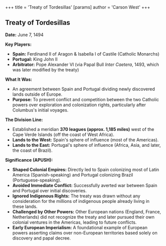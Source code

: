+++
 title = 'Treaty of Tordesillas'
[params]
	author = 'Carson West'
+++
## Treaty of Tordesillas

**Date:** June 7, 1494

**Key Players:**
*   **Spain:** Ferdinand II of Aragon & Isabella I of Castile (Catholic Monarchs)
*   **Portugal:** King John II
*   **Arbitrator:** Pope Alexander VI (via Papal Bull *Inter Caetera*, 1493, which was later modified by the treaty)

**What It Was:**
*   An agreement between Spain and Portugal dividing newly discovered lands outside of Europe.
*   **Purpose:** To prevent conflict and competition between the two Catholic powers over exploration and colonization rights, particularly after Columbus's initial voyages.

**The Division Line:**
*   Established a meridian **370 leagues (approx. 1,185 miles)** west of the Cape Verde Islands (off the coast of West Africa).
*   **Lands to the West:** Spain's sphere of influence (most of the Americas).
*   **Lands to the East:** Portugal's sphere of influence (Africa, Asia, and later, the coast of Brazil).

**Significance (APUSH):**
*   **Shaped Colonial Empires:** Directly led to Spain colonizing most of Latin America (Spanish-speaking) and Portugal colonizing Brazil (Portuguese-speaking).
*   **Avoided Immediate Conflict:** Successfully averted war between Spain and Portugal over initial discoveries.
*   **Ignored Indigenous Rights:** The treaty was drawn without any consideration for the millions of indigenous people already living in these lands.
*   **Challenged by Other Powers:** Other European nations (England, France, Netherlands) did not recognize the treaty and later pursued their own colonial ventures in the Americas, leading to future conflicts.
*   **Early European Imperialism:** A foundational example of European powers asserting claims over non-European territories based solely on discovery and papal decree.